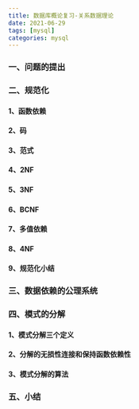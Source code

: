 ```yaml
---
title: 数据库概论复习-关系数据理论
date: 2021-06-29
tags: [mysql]
categories: mysql
---
```


### 一、问题的提出





### 二、规范化

#### 1、函数依赖

#### 2、码

#### 3、范式

#### 4、2NF

#### 5、3NF

#### 6、BCNF

#### 7、多值依赖

#### 8、4NF

#### 9、规范化小结



### 三、数据依赖的公理系统



### 四、模式的分解

#### 1、模式分解三个定义

#### 2、分解的无损性连接和保持函数依赖性

#### 3、模式分解的算法



### 五、小结


